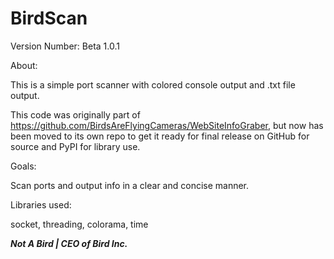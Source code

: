 # BirdScan
Version Number: Beta 1.0.1

About:

This is a simple port scanner with colored console output and .txt file output.

This code was originally part of https://github.com/BirdsAreFlyingCameras/WebSiteInfoGraber, but now has been moved to its own repo to get it ready for final release on GitHub for source and PyPI for library use.

Goals:

Scan ports and output info in a clear and concise manner.

Libraries used:

socket,
threading,
colorama,
time

***Not A Bird | CEO of Bird Inc.***
